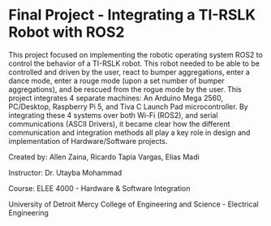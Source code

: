 # Final Project - Integrating a TI-RSLK Robot with ROS2


This project focused on implementing the robotic operating system ROS2 to control the behavior of a TI-RSLK robot. This robot needed to be able to be controlled and driven by the user, react to bumper aggregations, enter a dance mode, enter a rouge mode (upon a set number of bumper aggregations), and be rescued from the rogue mode by the user. This project integrates 4 separate machines: An Arduino Mega 2560, PC/Desktop, Raspberry Pi 5, and Tiva C Launch Pad microcontroller. By integrating these 4 systems over both Wi-Fi (ROS2), and serial communications (ASCII Drivers), it became clear how the different communication and integration methods all play a key role in design and implementation of Hardware/Software projects. 


Created by: Allen Zaina, Ricardo Tapia Vargas, Elias Madi

Instructor: Dr. Utayba Mohammad


Course: ELEE 4000 - Hardware & Software Integration

University of Detroit Mercy College of Engineering and Science - Electrical Engineering

